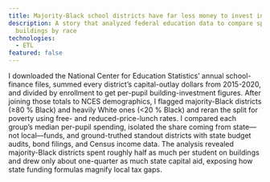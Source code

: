 ```yaml
---
title: Majority-Black school districts have far less money to invest in buildings
description: A story that analyzed federal education data to compare spending on
  buildings by race
technologies:
  - ETL
featured: false
---
```

I downloaded the National Center for Education Statistics’ annual school-finance files, summed every district’s capital-outlay dollars from 2015-2020, and divided by enrollment to get per-pupil building-investment figures. After joining those totals to NCES demographics, I flagged majority-Black districts (≥80 % Black) and heavily White ones (<20 % Black) and reran the split for poverty using free- and reduced-price-lunch rates. I compared each group’s median per-pupil spending, isolated the share coming from state—not local—funds, and ground-truthed standout districts with state budget audits, bond filings, and Census income data. The analysis revealed majority-Black districts spent roughly half as much per student on buildings and drew only about one-quarter as much state capital aid, exposing how state funding formulas magnify local tax gaps.